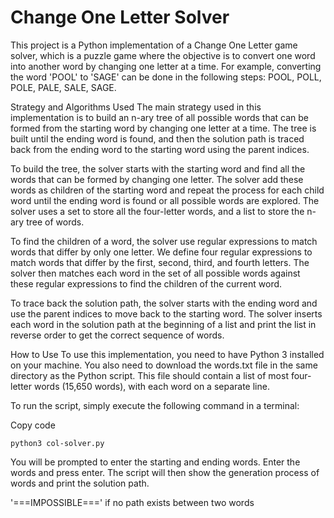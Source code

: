# Change One Letter Solver
This project is a Python implementation of a Change One Letter game solver, which is a puzzle game where the objective is to convert one word into another word by changing one letter at a time. For example, converting the word 'POOL' to 'SAGE' can be done in the following steps: POOL, POLL, POLE, PALE, SALE, SAGE.

Strategy and Algorithms Used
The main strategy used in this implementation is to build an n-ary tree of all possible words that can be formed from the starting word by changing one letter at a time. The tree is built until the ending word is found, and then the solution path is traced back from the ending word to the starting word using the parent indices.

To build the tree, the solver starts with the starting word and find all the words that can be formed by changing one letter. The solver add these words as children of the starting word and repeat the process for each child word until the ending word is found or all possible words are explored. The solver uses a set to store all the four-letter words, and a list to store the n-ary tree of words.

To find the children of a word, the solver use regular expressions to match words that differ by only one letter. We define four regular expressions to match words that differ by the first, second, third, and fourth letters. The solver then matches each word in the set of all possible words against these regular expressions to find the children of the current word.

To trace back the solution path, the solver starts with the ending word and use the parent indices to move back to the starting word. The solver inserts each word in the solution path at the beginning of a list and print the list in reverse order to get the correct sequence of words.

How to Use
To use this implementation, you need to have Python 3 installed on your machine. You also need to download the words.txt file in the same directory as the Python script. This file should contain a list of most four-letter words (15,650 words), with each word on a separate line.

To run the script, simply execute the following command in a terminal:

Copy code
```
python3 col-solver.py
```
You will be prompted to enter the starting and ending words. Enter the words and press enter. The script will then show the generation process of words and print the solution path.

'===IMPOSSIBLE===' if no path exists between two words
